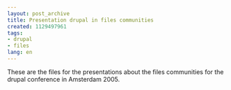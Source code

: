 ```yaml
---
layout: post_archive
title: Presentation drupal in files communities
created: 1129497961
tags:
- drupal
- files
lang: en
---
```

These are the files for the presentations about the files communities for the drupal conference in Amsterdam 2005.
